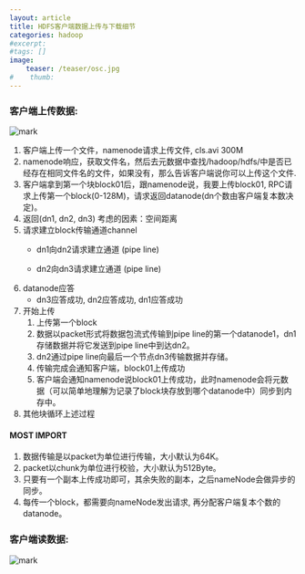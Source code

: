 ```yaml
---
layout: article
title: HDFS客户端数据上传与下载细节
categories: hadoop
#excerpt:
#tags: []
image:
    teaser: /teaser/osc.jpg
#    thumb:
---
```


### 客户端上传数据:  

![mark](http://pc06h57sq.bkt.clouddn.com/blog/181015/gaD7380Dc5.png?imageslim)  

1. 客户端上传一个文件，namenode请求上传文件, cls.avi 300M 
2. namenode响应，获取文件名，然后去元数据中查找/hadoop/hdfs/中是否已经存在相同文件名的文件，如果没有，那么告诉客户端说你可以上传这个文件.
3. 客户端拿到第一个块block01后，跟namenode说，我要上传block01, RPC请求上传第一个block(0-128M)，请求返回datanode(dn个数由客户端复本数决定)。
4. 返回(dn1, dn2, dn3) 考虑的因素：空间距离
5. 请求建立block传输通道channel
    - dn1向dn2请求建立通道 (pipe line)

    - dn2向dn3请求建立通道 (pipe line)
6. datanode应答
    - dn3应答成功, dn2应答成功, dn1应答成功
7. 开始上传
    1. 上传第一个block
    2. 数据以packet形式将数据包流式传输到pipe line的第一个datanode1，dn1存储数据并将它发送到pipe line中到达dn2。
    3. dn2通过pipe line向最后一个节点dn3传输数据并存储。
    4. 传输完成会通知客户端，block01上传成功
    5. 客户端会通知namenode说block01上传成功，此时namenode会将元数据（可以简单地理解为记录了block块存放到哪个datanode中）同步到内存中。
8. 其他块循环上述过程

#### MOST IMPORT
1. 数据传输是以packet为单位进行传输，大小默认为64K。
2. packet以chunk为单位进行校验，大小默认为512Byte。
3. 只要有一个副本上传成功即可，其余失败的副本，之后nameNode会做异步的同步。
4. 每传一个block，都需要向nameNode发出请求, 再分配客户端复本个数的datanode。


### 客户端读数据:  

![mark](http://pc06h57sq.bkt.clouddn.com/blog/181016/CD5bDe4Jjm.png?imageslim)  

